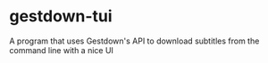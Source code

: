 # gestdown-tui
A program that uses Gestdown's API to download subtitles from the command line with a nice UI
